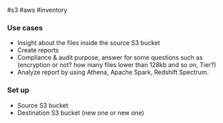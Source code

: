 #s3 #aws #inventory

### Use cases
- Insight about the files inside the source S3 bucket
- Create reports
- Compliance & audit purpose, answer for some questions such as (encryption or not? how many files lower than 128kb and so on, Tier?)
- Analyze report by using Athena, Apache Spark, Redshift Spectrum.

### Set up
- Source S3 bucket
- Destination S3 bucket (new one or new one)